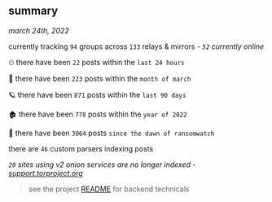 
## summary
_march 24th, 2022_

currently tracking `94` groups across `133` relays & mirrors - _`52` currently online_

⏲ there have been `22` posts within the `last 24 hours`

🦈 there have been `223` posts within the `month of march`

🪐 there have been `871` posts within the `last 90 days`

🏚 there have been `778` posts within the `year of 2022`

🦕 there have been `3064` posts `since the dawn of ransomwatch`

there are `46` custom parsers indexing posts

_`20` sites using v2 onion services are no longer indexed - [support.torproject.org](https://support.torproject.org/onionservices/v2-deprecation/)_

> see the project [README](https://github.com/thetanz/ransomwatch#ransomwatch--) for backend technicals
